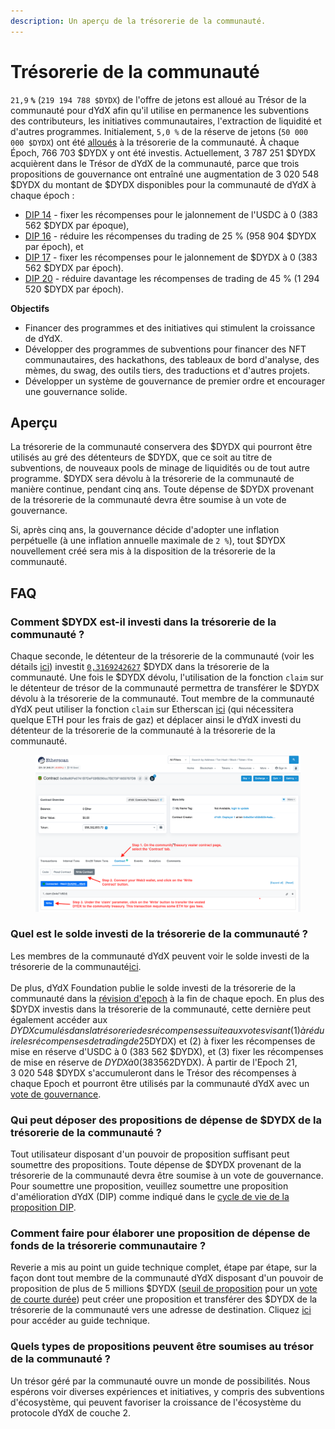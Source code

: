 ```yaml
---
description: Un aperçu de la trésorerie de la communauté.
---
```


# Trésorerie de la communauté

`21,9` **`%`** (`219 194 788 $DYDX`) de l'offre de jetons est alloué au Trésor de la communauté pour dYdX afin qu'il utilise en permanence les subventions des contributeurs, les initiatives communautaires, l'extraction de liquidité et d'autres programmes. Initialement, `5,0 %` de la réserve de jetons (`50 000 000 $DYDX`) ont été [alloués](https://docs.dydx.community/dydx-governance/start-here/dydx-allocations) à la trésorerie de la communauté. À chaque Époch, 766 703 $DYDX y ont été investis. Actuellement, 3 787 251 $DYDX acquièrent dans le Trésor de dYdX de la communauté, parce que trois propositions de gouvernance ont entraîné une augmentation de 3 020 548 $DYDX du montant de $DYDX disponibles pour la communauté de dYdX à chaque époch :

* [DIP 14](https://dydx.community/dashboard/proposal/7) - fixer les récompenses pour le jalonnement de l'USDC à 0 (383 562 $DYDX par époque),
* [DIP 16](https://dydx.community/dashboard/proposal/8) - réduire les récompenses du trading de 25 % (958 904 $DYDX par époch), et
* [DIP 17](https://dydx.community/dashboard/proposal/9) - fixer les récompenses pour le jalonnement de $DYDX à 0 (383 562 $DYDX par époch).
* [DIP 20](https://dydx.community/dashboard/proposal/11) - réduire davantage les récompenses de trading de 45 % (1 294 520 $DYDX par époch).



**Objectifs**

* Financer des programmes et des initiatives qui stimulent la croissance de dYdX.
* Développer des programmes de subventions pour financer des NFT communautaires, des hackathons, des tableaux de bord d'analyse, des mèmes, du swag, des outils tiers, des traductions et d'autres projets.
* Développer un système de gouvernance de premier ordre et encourager une gouvernance solide.

## Aperçu

La trésorerie de la communauté conservera des $DYDX qui pourront être utilisés au gré des détenteurs de $DYDX, que ce soit au titre de subventions, de nouveaux pools de minage de liquidités ou de tout autre programme. $DYDX sera dévolu à la trésorerie de la communauté de manière continue, pendant cinq ans. Toute dépense de $DYDX provenant de la trésorerie de la communauté devra être soumise à un vote de gouvernance.

Si, après cinq ans, la gouvernance décide d'adopter une inflation perpétuelle (à une inflation annuelle maximale de `2 %`), tout $DYDX nouvellement créé sera mis à la disposition de la trésorerie de la communauté.

## FAQ

### Comment $DYDX est-il investi dans la trésorerie de la communauté ?

Chaque seconde, le détenteur de la trésorerie de la communauté (voir les détails [ici](https://docs.dydx.community/dydx-governance/resources/technical-overview#governance-architecture-overview)) investit [`0,3169242627`](tel:03169242627) $DYDX dans la trésorerie de la communauté. Une fois le $DYDX dévolu, l'utilisation de la fonction `claim` sur le détenteur de trésor de la communauté permettra de transférer le $DYDX dévolu à la trésorerie de la communauté. Tout membre de la communauté dYdX peut utiliser la fonction `claim` sur Etherscan [ici](https://etherscan.io/address/0x08a90Fe0741B7DeF03fB290cc7B273F1855767D8#writeContract) (qui nécessitera quelque ETH pour les frais de gaz) et déplacer ainsi le dYdX investi du détenteur de la trésorerie de la communauté à la trésorerie de la communauté.

<figure><img src="../.gitbook/assets/claim-function-CT-vester.png" alt=""><figcaption></figcaption></figure>

### Quel est le solde investi de la trésorerie de la communauté ?

Les membres de la communauté dYdX peuvent voir le solde investi de la trésorerie de la communauté[ici](https://dydx.shippooor.xyz/). \
\
De plus, dYdX Foundation publie le solde investi de la trésorerie de la communauté dans la [révision d'epoch](https://dydx.foundation/blog) à la fin de chaque epoch. En plus des $DYDX investis dans la trésorerie de la communauté, cette dernière peut également accéder aux $DYDX cumulés dans la trésorerie des récompenses suite aux votes visant (1) à réduire les récompenses de trading de 25 % (958 904 $DYDX) et (2) à fixer les récompenses de mise en réserve d'USDC à 0 (383 562 $DYDX), et (3) fixer les récompenses de mise en réserve de $DYDX à 0 (383 562 $DYDX). À partir de l'Epoch 21, 3 020 548 $DYDX s'accumuleront dans le Trésor des récompenses à chaque Epoch et pourront être utilisés par la communauté dYdX avec un [vote de gouvernance](https://docs.dydx.community/dydx-governance/voting-and-governance/governance-parameters).

### Qui peut déposer des propositions de dépense de $DYDX de la trésorerie de la communauté ?

Tout utilisateur disposant d'un pouvoir de proposition suffisant peut soumettre des propositions. Toute dépense de $DYDX provenant de la trésorerie de la communauté devra être soumise à un vote de gouvernance. Pour soumettre une proposition, veuillez soumettre une proposition d'amélioration dYdX (DIP) comme indiqué dans le [cycle de vie de la proposition DIP](../voting-and-governance/dip-proposal-lifecycle.md).

### Comment faire pour élaborer une proposition de dépense de fonds de la trésorerie communautaire ?

Reverie a mis au point un guide technique complet, étape par étape, sur la façon dont tout membre de la communauté dYdX disposant d'un pouvoir de proposition de plus de 5 millions $DYDX ([seuil de proposition](https://docs.dydx.community/dydx-governance/voting-and-governance/governance-parameters#timelock-parameters) pour un [vote de courte durée](https://docs.dydx.community/dydx-governance/voting-and-governance/governance-process#short-timelock-executor)) peut créer une proposition et transférer des $DYDX de la trésorerie de la communauté vers une adresse de destination. Cliquez [ici](https://app.gitbook.com/o/-MeNgGQU0ucT2xo4s8-T/s/-MeNfSkgj48hU0q8Zbjn/\~/changes/EyisuFjLIyJ7K9RzaTfJ/technical-guide-on-building-a-dydx-community-treasury-spending-proposal) pour accéder au guide technique.

### Quels types de propositions peuvent être soumises au trésor de la communauté ?

Un trésor géré par la communauté ouvre un monde de possibilités. Nous espérons voir diverses expériences et initiatives, y compris des subventions d'écosystème, qui peuvent favoriser la croissance de l'écosystème du protocole dYdX de couche 2.
